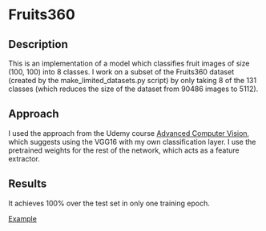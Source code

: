 # Fruits360

## Description
This is an implementation of a model which classifies fruit images of size (100, 100) into 8 classes. I work on a subset of the Fruits360 dataset (created by the make_limited_datasets.py script) by only taking 8 of the 131 classes (which reduces the size of the dataset from 90486 images to 5112).

## Approach
I used the approach from the Udemy course [Advanced Computer Vision](https://www.udemy.com/course/advanced-computer-vision), which suggests using the VGG16 with my own classification layer. I use the pretrained weights for the rest of the network, which acts as a feature extractor.

## Results
It achieves 100% over the test set in only one training epoch. 

[Example](Example.png)
